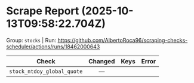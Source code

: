 # Scrape Report (2025-10-13T09:58:22.704Z)

Group: `stocks`  |  Run: https://github.com/AlbertoRoca96/scraping-checks-scheduler/actions/runs/18462000643

| Check | Changed | Keys | Error |
|---|:---:|:--|:--|
| `stock_ntdoy_global_quote` | — |  |  |

